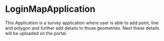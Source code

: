 # LoginMapApplication
This Application is a survey application where user is able to add point, line and polygon and further add details to those geometries. Next these details will be uploaded on the portal.
